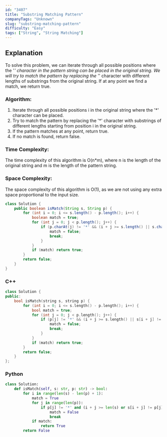 ```yaml
---
id: "3407"
title: "Substring Matching Pattern"
companyTags: "Unknown"
slug: "substring-matching-pattern"
difficulty: "Easy"
tags: ["String", "String Matching"]
---
```


## Explanation
To solve this problem, we can iterate through all possible positions where the '*' character in the pattern string can be placed in the original string. We will try to match the pattern by replacing the '*' character with different lengths of substrings from the original string. If at any point we find a match, we return true.

### Algorithm:
1. Iterate through all possible positions i in the original string where the '*' character can be placed.
2. Try to match the pattern by replacing the '*' character with substrings of different lengths starting from position i in the original string.
3. If the pattern matches at any point, return true.
4. If no match is found, return false.

### Time Complexity:
The time complexity of this algorithm is O(n*m), where n is the length of the original string and m is the length of the pattern string.

### Space Complexity:
The space complexity of this algorithm is O(1), as we are not using any extra space proportional to the input size.
```java
class Solution {
    public boolean isMatch(String s, String p) {
        for (int i = 0; i <= s.length() - p.length(); i++) {
            boolean match = true;
            for (int j = 0; j < p.length(); j++) {
                if (p.charAt(j) != '*' && (i + j >= s.length() || s.charAt(i + j) != p.charAt(j))) {
                    match = false;
                    break;
                }
            }
            if (match) return true;
        }
        return false;
    }
}
```

### C++
```cpp
class Solution {
public:
    bool isMatch(string s, string p) {
        for (int i = 0; i <= s.length() - p.length(); i++) {
            bool match = true;
            for (int j = 0; j < p.length(); j++) {
                if (p[j] != '*' && (i + j >= s.length() || s[i + j] != p[j])) {
                    match = false;
                    break;
                }
            }
            if (match) return true;
        }
        return false;
    }
};
```

### Python
```python
class Solution:
    def isMatch(self, s: str, p: str) -> bool:
        for i in range(len(s) - len(p) + 1):
            match = True
            for j in range(len(p)):
                if p[j] != '*' and (i + j >= len(s) or s[i + j] != p[j]):
                    match = False
                    break
            if match:
                return True
        return False
```